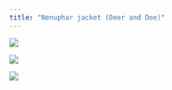 ```yaml
---
title: "Nenuphar jacket (Deer and Doe)"
---
```



![](projects/attachments/DSCF8015.jpg)

![](projects/attachments/DSCF8016.jpg)

![](projects/attachments/DSCF8005.jpg)
